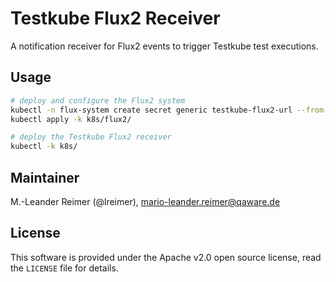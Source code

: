 # Testkube Flux2 Receiver

A notification receiver for Flux2 events to trigger Testkube test executions.

## Usage

```bash
# deploy and configure the Flux2 system
kubectl -n flux-system create secret generic testkube-flux2-url --from-literal=address=http://testkube-flux2-receiver.testkube.svc.cluster.local:8080/event
kubectl apply -k k8s/flux2/

# deploy the Testkube Flux2 receiver
kubectl -k k8s/
````

## Maintainer

M.-Leander Reimer (@lreimer), <mario-leander.reimer@qaware.de>

## License

This software is provided under the Apache v2.0 open source license, read the `LICENSE`
file for details.
